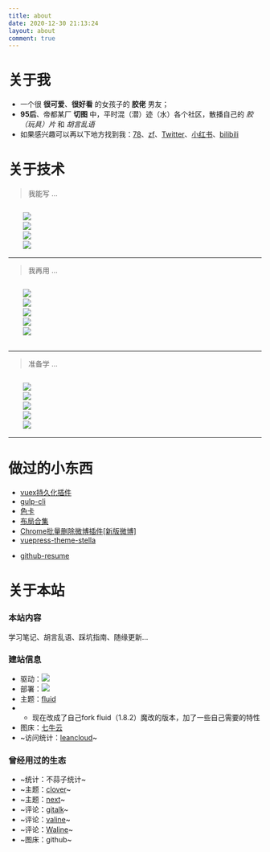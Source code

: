 ```yaml
---
title: about
date: 2020-12-30 21:13:24
layout: about
comment: true
---
```


# 关于我

- 一个很 **很可爱**、**很好看** 的女孩子的 **胶佬** 男友；
- **95后**、帝都某厂 **切图** 中，平时混（潜）迹（水）各个社区，散播自己的 *胶（玩具）片* 和 *胡言乱语* 
- 如果感兴趣可以再以下地方找到我：[78](https://bbs.78dm.net/space/index.html)、[zf](https://www.zfrontier.com/app/user/QoGaQR2AR9kjRq)、[Twitter](https://twitter.com/qq_tf)、[小红书](https://www.xiaohongshu.com/user/profile/617ce3ac000000000201bc2c?xhsshare=CopyLink&appuid=617ce3ac000000000201bc2c&apptime=1652512227)、[bilibili](https://space.bilibili.com/6517765?spm_id_from=333.1007.0.0)


# 关于技术


> 我能写 ...

<code>
    <img src="https://img.shields.io/badge/JavaScript-323330?style=for-the-badge&logo=javascript&logoColor=F7DF1E" />
    <img src="https://img.shields.io/badge/TypeScript-007ACC?style=for-the-badge&logo=typescript&logoColor=white" />
    <img src="https://img.shields.io/badge/CSS3-1572B6?style=for-the-badge&logo=css3&logoColor=white" />
    <img src="https://img.shields.io/badge/HTML5-E34F26?style=for-the-badge&logo=html5&logoColor=white"/>
</code>

-----------

> 我再用 ...

<code>
    <img src="https://img.shields.io/badge/React-20232A?style=for-the-badge&logo=react&logoColor=61DAFB"/>
    <img src="https://img.shields.io/badge/Vue.js-35495E?style=for-the-badge&logo=vuedotjs&logoColor=4FC08D" />
    <img src="https://img.shields.io/badge/next.js-000000?style=for-the-badge&logo=nextdotjs&logoColor=white" />
    <img src="https://img.shields.io/badge/Express.js-000000?style=for-the-badge&logo=express&logoColor=white" />
    <img src="https://img.shields.io/badge/Tailwind_CSS-38B2AC?style=for-the-badge&logo=tailwind-css&logoColor=white" />
    <!-- <img src="https://img.shields.io/badge/Prisma-3982CE?style=for-the-badge&logo=Prisma&logoColor=white" /> -->
</code>

----------

> 准备学 ...

<code>
    <img src="https://img.shields.io/badge/Go-00ADD8?style=for-the-badge&logo=go&logoColor=white" />
    <img src="https://img.shields.io/badge/Swift-FA7343?style=for-the-badge&logo=swift&logoColor=white" />
    <img src="https://img.shields.io/badge/Linux-FCC624?style=for-the-badge&logo=linux&logoColor=black" />
    <img src="https://img.shields.io/badge/Docker-2CA5E0?style=for-the-badge&logo=docker&logoColor=white" />
    <img src="https://img.shields.io/badge/Nginx-009639?style=for-the-badge&logo=nginx&logoColor=white" />
</code>

--------

<!-- > 我的[Github Resume](https://toy.shuaxinjs.cn/loginGithub) -->

<!-- ![GithubResume](http://img.shuaxinjs.cn/1645875196515.png) -->


# 做过的小东西 

- [vuex持久化插件](https://github.com/SHUAXINDIARY/cacheState)
- [gulp-cli](https://github.com/SHUAXINDIARY/demo-cli)
- [色卡](https://github.com/SHUAXINDIARY/colorGuide)
- [布局合集](https://layout-sigma.vercel.app/)
- [Chrome批量删除微博插件[新版微博]](https://github.com/SHUAXINDIARY/Weibo-plugin)
- [vuepress-theme-stella](https://github.com/SHUAXINDIARY/vuepress-theme-stella)
<!-- - [md编辑器-ol](https://github.com/SHUAXINDIARY/md-editor-ol) ---开发中 -->
- [github-resume](https://toy.shuaxinjs.cn/loginGithub)

# 关于本站

### **本站内容**

学习笔记、胡言乱语、踩坑指南、随缘更新...

### **建站信息**
- 驱动：<img src="https://img.shields.io/badge/Hexo-0E83CD?style=for-the-badge&logo=hexo&logoColor=white" />
- 部署：<img src="https://img.shields.io/badge/Vercel-000000?style=for-the-badge&logo=vercel&logoColor=white"/>
- 主题：[fluid](https://hexo.fluid-dev.com/docs/)
- - 现在改成了自己fork fluid（1.8.2）魔改的版本，加了一些自己需要的特性
- 图床：[七牛云](https://www.qiniu.com/)
- ~访问统计：[leancloud](https://www.leancloud.cn/)~



### **曾经用过的生态**
- ~统计：不蒜子统计~
- ~主题：[clover](https://github.com/esappear/hexo-theme-clover)~
- ~主题：[next](http://theme-next.iissnan.com/)~
- ~评论：[gitalk](https://github.com/gitalk/gitalk)~
- ~评论：[valine](https://valine.js.org/)~
- ~评论：[Waline](https://waline.js.org/)~
- ~图床：github~